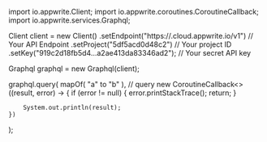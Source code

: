 import io.appwrite.Client;
import io.appwrite.coroutines.CoroutineCallback;
import io.appwrite.services.Graphql;

Client client = new Client()
    .setEndpoint("https://<REGION>.cloud.appwrite.io/v1") // Your API Endpoint
    .setProject("5df5acd0d48c2") // Your project ID
    .setKey("919c2d18fb5d4...a2ae413da83346ad2"); // Your secret API key

Graphql graphql = new Graphql(client);

graphql.query(
    mapOf( "a" to "b" ), // query
    new CoroutineCallback<>((result, error) -> {
        if (error != null) {
            error.printStackTrace();
            return;
        }

        System.out.println(result);
    })
);

